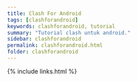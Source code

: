 ```yaml
---
title: Clash For Android
tags: [clashforandroid]
keywords: clashforandroid, tutorial
summary: "Tutorial clash untuk android."
sidebar: clashforandroid
permalink: clashforandroid.html
folder: clashforandroid
---
```



{% include links.html %}
